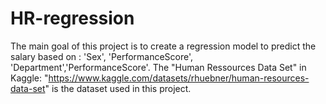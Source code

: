 # HR-regression
The main goal of this project is to create a regression model to predict the salary based on : 'Sex', 'PerformanceScore', 'Department','PerformanceScore'.
The "Human Ressources Data Set" in Kaggle: "https://www.kaggle.com/datasets/rhuebner/human-resources-data-set" is the dataset used in this project.
